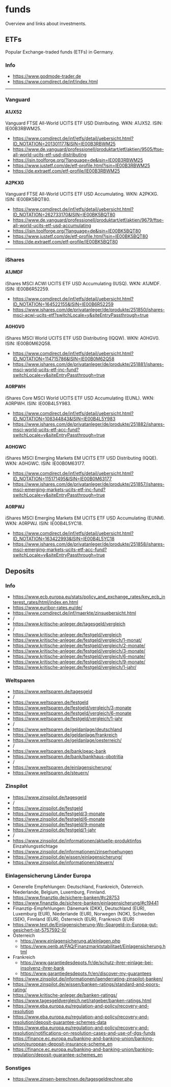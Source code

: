 # funds
Overview and links about investments.

## ETFs
Popular Exchange-traded funds (ETFs) in Germany.

### Info
- https://www.godmode-trader.de
- https://www.comdirect.de/inf/index.html

---

### Vanguard

#### A1JX52
Vanguard FTSE All-World UCITS ETF USD Distributing. WKN: A1JX52. ISIN: IE00B3RBWM25.
- https://www.comdirect.de/inf/etfs/detail/uebersicht.html?ID_NOTATION=201301177&ISIN=IE00B3RBWM25
- https://www.de.vanguard/professionell/produktart/etf/aktien/9505/ftse-all-world-ucits-etf-usd-distributing
- https://isin.toolforge.org/?language=de&isin=IE00B3RBWM25
- https://www.justetf.com/de/etf-profile.html?isin=IE00B3RBWM25
- https://de.extraetf.com/etf-profile/IE00B3RBWM25

#### A2PKXG
Vanguard FTSE All-World UCITS ETF USD Accumulating. WKN: A2PKXG. ISIN: IE00BK5BQT80.
- https://www.comdirect.de/inf/etfs/detail/uebersicht.html?ID_NOTATION=262733170&ISIN=IE00BK5BQT80
- https://www.de.vanguard/professionell/produktart/etf/aktien/9679/ftse-all-world-ucits-etf-usd-accumulating
- https://isin.toolforge.org/?language=de&isin=IE00BK5BQT80
- https://www.justetf.com/de/etf-profile.html?isin=IE00BK5BQT80
- https://de.extraetf.com/etf-profile/IE00BK5BQT80

---

### iShares

#### A1JMDF
iShares MSCI ACWI UCITS ETF USD Accumulating (IUSQ). WKN: A1JMDF. ISIN: IE00B6R52259.
- https://www.comdirect.de/inf/etfs/detail/uebersicht.html?ID_NOTATION=164522155&ISIN=IE00B6R52259
- https://www.ishares.com/de/privatanleger/de/produkte/251850/ishares-msci-acwi-ucits-etf?switchLocale=y&siteEntryPassthrough=true

#### A0HGV0
iShares MSCI World UCITS ETF USD Distributing (IQQW). WKN: A0HGV0. ISIN: IE00B0M62Q58.
- https://www.comdirect.de/inf/etfs/detail/uebersicht.html?ID_NOTATION=114715786&ISIN=IE00B0M62Q58
- https://www.ishares.com/de/privatanleger/de/produkte/251881/ishares-msci-world-ucits-etf-inc-fund?switchLocale=y&siteEntryPassthrough=true

#### A0RPWH
iShares Core MSCI World UCITS ETF USD Accumulating (EUNL). WKN: A0RPWH. ISIN: IE00B4L5Y983.
- https://www.comdirect.de/inf/etfs/detail/uebersicht.html?ID_NOTATION=108344843&ISIN=IE00B4L5Y983
- https://www.ishares.com/de/privatanleger/de/produkte/251882/ishares-msci-world-ucits-etf-acc-fund?switchLocale=y&siteEntryPassthrough=true

#### A0HGWC
iShares MSCI Emerging Markets EM UCITS ETF USD Distributing (IQQE). WKN: A0HGWC. ISIN: IE00B0M63177.
- https://www.comdirect.de/inf/etfs/detail/uebersicht.html?ID_NOTATION=115171495&ISIN=IE00B0M63177
- https://www.ishares.com/de/privatanleger/de/produkte/251857/ishares-msci-emerging-markets-ucits-etf-inc-fund?switchLocale=y&siteEntryPassthrough=true

#### A0RPWJ
iShares MSCI Emerging Markets EM UCITS ETF USD Accumulating (EUNM). WKN: A0RPWJ. ISIN: IE00B4L5YC18.
- https://www.comdirect.de/inf/etfs/detail/uebersicht.html?ID_NOTATION=163422993&ISIN=IE00B4L5YC18
- https://www.ishares.com/de/privatanleger/de/produkte/251858/ishares-msci-emerging-markets-ucits-etf-acc-fund?switchLocale=y&siteEntryPassthrough=true

## Deposits

### Info
- https://www.ecb.europa.eu/stats/policy_and_exchange_rates/key_ecb_interest_rates/html/index.en.html
- https://www.euribor-rates.eu/de/
- https://www.comdirect.de/inf/maerkte/zinsuebersicht.html
- /
- https://www.kritische-anleger.de/tagesgeld/vergleich
- /
- https://www.kritische-anleger.de/festgeld/vergleich
- https://www.kritische-anleger.de/festgeld/vergleich/1-monat/
- https://www.kritische-anleger.de/festgeld/vergleich/2-monate/
- https://www.kritische-anleger.de/festgeld/vergleich/3-monate/
- https://www.kritische-anleger.de/festgeld/vergleich/6-monate/
- https://www.kritische-anleger.de/festgeld/vergleich/9-monate/
- https://www.kritische-anleger.de/festgeld/vergleich/1-jahr/

### Weltsparen
- https://www.weltsparen.de/tagesgeld
- /
- https://www.weltsparen.de/festgeld
- https://www.weltsparen.de/festgeld/vergleich/3-monate
- https://www.weltsparen.de/festgeld/vergleich/6-monate
- https://www.weltsparen.de/festgeld/vergleich/1-jahr
- /
- https://www.weltsparen.de/geldanlage/deutschland
- https://www.weltsparen.de/geldanlage/frankreich
- https://www.weltsparen.de/geldanlage/oesterreich/
- /
- https://www.weltsparen.de/bank/peac-bank
- https://www.weltsparen.de/bank/bankhaus-obotritia
- /
- https://www.weltsparen.de/einlagensicherung/
- https://www.weltsparen.de/steuern/

### Zinspilot
- https://www.zinspilot.de/tagesgeld
- /
- https://www.zinspilot.de/festgeld
- https://www.zinspilot.de/festgeld/3-monate
- https://www.zinspilot.de/festgeld/6-monate
- https://www.zinspilot.de/festgeld/9-monate
- https://www.zinspilot.de/festgeld/1-jahr
- /
- https://www.zinspilot.de/informationen/aktuelle-produktinfos Einzahlungsstichtage
- https://www.zinspilot.de/informationen/zinserhoehungen
- https://www.zinspilot.de/wissen/einlagensicherung/
- https://www.zinspilot.de/informationen/steuern/

### Einlagensicherung Länder Europa
- Generelle Empfehlungen: Deutschland, Frankreich, Österreich. Niederlande, Belgium, Luxemburg, Finnland.
- https://www.finanztip.de/sichere-banken/#c28753
- https://www.finanztip.de/sichere-banken/einlagensicherung/#c19441
- Finanztip-Empfehlungen: Dänemark (DKK), Deutschland (EUR), Luxemburg (EUR), Niederlande (EUR), Norwegen (NOK), Schweden (SEK), Finnland (EUR), Österreich (EUR), Frankreich (EUR)
- https://www.test.de/Einlagensicherung-Wo-Spargeld-in-Europa-gut-gesichert-ist-5757592-0/
- Österreich
  - https://www.einlagensicherung.at/einlagen.php
  - https://www.oenb.at/FAQ/Finanzmarktstabilitaet/Einlagensicherung.html
- Frankreich
  - https://www.garantiedesdepots.fr/de/schutz-ihrer-einlage-bei-insolvenz-ihrer-bank
  - https://www.garantiedesdepots.fr/en/discover-my-guarantees
- https://www.zinspilot.de/informationen/laenderrating-zinspilot-banken/
- https://www.zinspilot.de/wissen/banken-ratings/standard-and-poors-rating/
- https://www.kritische-anleger.de/banken-ratings/
- https://www.tagesgeldvergleich.net/ratgeber/banken-ratings.html
- https://www.eba.europa.eu/regulation-and-policy/recovery-and-resolution
- https://www.eba.europa.eu/regulation-and-policy/recovery-and-resolution/deposit-guarantee-schemes-data
- https://www.eba.europa.eu/regulation-and-policy/recovery-and-resolution/notifications-on-resolution-cases-and-use-of-dgs-funds
- https://finance.ec.europa.eu/banking-and-banking-union/banking-union/european-deposit-insurance-scheme_en
- https://finance.ec.europa.eu/banking-and-banking-union/banking-regulation/deposit-guarantee-schemes_en

### Sonstiges
- https://www.zinsen-berechnen.de/tagesgeldrechner.php
